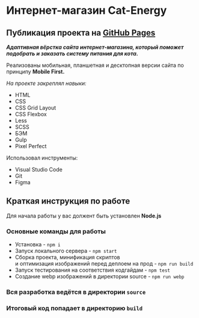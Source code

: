 # Интернет-магазин Cat-Energy
 
## Публикация проекта на [GitHub Pages](https://evgeniy-br.github.io/Cat-Energy/)

***Адаптивная вёрстка сайта интернет-магазина, который поможет подобрать и заказать систему питания для кота.***

Реализованы мобильная, планшетная и десктопная версии сайта по принципу **Mobile First.**

*На проекте закреплял навыки:*

* HTML
* CSS
* CSS Grid Layout
* CSS Flexbox
* Less 
* SCSS
* БЭМ
* Gulp
* Pixel Perfect

Использовал инструменты:

* Visual Studio Code
* Git
* Figma

## Краткая инструкция по работе
Для начала работы у вас должент быть установлен **Node.js**

### Основные команды для работы
- Установка - `npm i`
- Запуск локального сервера - `npm start`
- Сборка проекта, минификация скриптов <br>
и оптимизация изображений перед деплоем на прод - `npm run build`
- Запуск тестирования на соответствия кодгайдам - `npm test`
- Создание webp изображений в директории source - `npm run webp`

### Вся разработка ведётся в директории `source`
### Итоговый код попадает в директорию `build`
